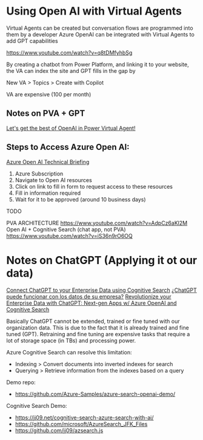 # Using Open AI with Virtual Agents

Virtual Agents can be created but conversation flows are programmed into them by a developer
Azure OpenAI can be integrated with Virtual Agents to add GPT capabilities

https://www.youtube.com/watch?v=q8tDMfyhbSg

By creating a chatbot from Power Platform, and linking it to your website, the VA can index the site and GPT fills in the gap by

New VA > Topics > Create with Copilot 

VA are expensive (100 per month)

## Notes on PVA + GPT

[Let's get the best of OpenAI in Power Virtual Agent!](https://www.youtube.com/watch?v=gmlolQDbod4&list=WL&index=7)

## Steps to Access Azure Open AI:

[Azure Open AI Technical Briefing](https://www.youtube.com/watch?v=lHw1tZhXlEo)

1. Azure Subscription
2. Navigate to Open AI resources
3. Click on link to fill in form to request access to these resources
4. Fill in information required
5. Wait for it to be approved (around 10 business days)

TODO

PVA ARCHITECTURE https://www.youtube.com/watch?v=AdpCz6aKl2M
Open AI + Cognitive Search (chat app, not PVA) https://www.youtube.com/watch?v=iS36n9rO6OQ

# Notes on ChatGPT (Applying it ot our data)

[Connect ChatGPT to your Enterprise Data using Cognitive Search](https://www.youtube.com/watch?v=cTe3VaYqtBU)
[¿ChatGPT puede funcionar con los datos de su empresa?](https://www.youtube.com/watch?v=tW2EA4aZ_YQ)
[Revolutionize your Enterprise Data with ChatGPT: Next-gen Apps w/ Azure OpenAI and Cognitive Search](https://techcommunity.microsoft.com/t5/ai-applied-ai-blog/revolutionize-your-enterprise-data-with-chatgpt-next-gen-apps-w/ba-p/3762087)

Basically ChatGPT cannot be extended, trained or fine tuned with our organization data. This is due to the fact that it is already trained and fine tuned (GPT). Retraining and fine tuning are expensive tasks that require a lot of storage space (in TBs) and processing power.

Azure Cognitive Search can resolve this limitation:

- Indexing > Convert documents into inverted indexes for search
- Querying > Retrieve information from the indexes based on a query

Demo repo:

- https://github.com/Azure-Samples/azure-search-openai-demo/

Cognitive Search Demo:

- https://jj09.net/cognitive-search-azure-search-with-ai/
- https://github.com/microsoft/AzureSearch_JFK_Files
- https://github.com/jj09/azsearch.js
